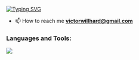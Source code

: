 <a href="https://git.io/typing-svg"><img src="https://readme-typing-svg.herokuapp.com?font=Orbitron&size=24&pause=500&random=false&width=435&lines=Hi+%F0%9F%91%8B%2C+I'm+Victor;I'm+a+novice+python+developer" alt="Typing SVG" /></a>

- 📫 How to reach me **victorwillhard@gmail.com**

<h3 align="left">Languages and Tools:</h3>

![](https://github.com/Villhard/Villhard/assets/142227037/2ad93461-a21a-40ee-ac05-6cef3e29d0dc)
